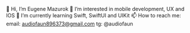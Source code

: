 👋 Hi, I’m Eugene Mazurok
👀 I’m interested in mobile development, UX and IOS
🌱 I’m currently learning Swift, SwiftUI and UIKit
📫 How to reach me:
  email: audiofaun896373@gmail.com
  tg: @audiofaun
